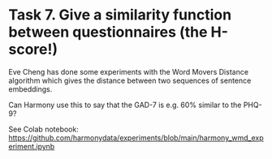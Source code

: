 # Task 7. Give a similarity function between questionnaires (the H-score!)

Eve Cheng has done some experiments with the Word Movers Distance algorithm which gives the distance between two sequences of sentence embeddings.

Can Harmony use this to say that the GAD-7 is e.g. 60% similar to the PHQ-9?

See Colab notebook:
https://github.com/harmonydata/experiments/blob/main/harmony_wmd_experiment.ipynb


